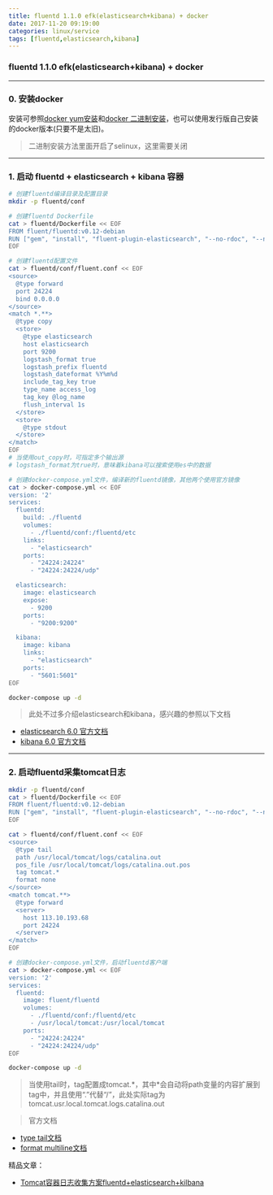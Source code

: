 ```yaml
---
title: fluentd 1.1.0 efk(elasticsearch+kibana) + docker
date: 2017-11-20 09:19:00
categories: linux/service
tags: [fluentd,elasticsearch,kibana]
---
```

### fluentd 1.1.0 efk(elasticsearch+kibana) + docker

---

### 0. 安装docker
安装可参照[docker yum安装](http://linux.xiao5tech.com/virtualization/docker/docker_1.1.0_installation_centos7.html)和[docker 二进制安装](http://linux.xiao5tech.com/virtualization/docker/docker_1.1.1_installation_binary.html)，也可以使用发行版自己安装的docker版本(只要不是太旧)。
> 二进制安装方法里面开启了selinux，这里需要关闭

---

### 1. 启动 fluentd + elasticsearch + kibana 容器
``` bash
# 创建fluentd编译目录及配置目录
mkdir -p fluentd/conf

# 创建fluentd Dockerfile
cat > fluentd/Dockerfile << EOF
FROM fluent/fluentd:v0.12-debian
RUN ["gem", "install", "fluent-plugin-elasticsearch", "--no-rdoc", "--no-ri", "--version", "1.9.2"]
EOF

# 创建fluentd配置文件
cat > fluentd/conf/fluent.conf << EOF
<source>
  @type forward
  port 24224
  bind 0.0.0.0
</source>
<match *.**>
  @type copy
  <store>
    @type elasticsearch
    host elasticsearch
    port 9200
    logstash_format true
    logstash_prefix fluentd
    logstash_dateformat %Y%m%d
    include_tag_key true
    type_name access_log
    tag_key @log_name
    flush_interval 1s
  </store>
  <store>
    @type stdout
  </store>
</match>
EOF
# 当使用out_copy时，可指定多个输出源
# logstash_format为true时，意味着kibana可以搜索使用es中的数据

# 创建docker-compose.yml文件，编译新的fluentd镜像，其他两个使用官方镜像
cat > docker-compose.yml << EOF
version: '2'
services:
  fluentd:
    build: ./fluentd
    volumes:
      - ./fluentd/conf:/fluentd/etc
    links:
      - "elasticsearch"
    ports:
      - "24224:24224"
      - "24224:24224/udp"

  elasticsearch:
    image: elasticsearch
    expose:
      - 9200
    ports:
      - "9200:9200"

  kibana:
    image: kibana
    links:
      - "elasticsearch"
    ports:
      - "5601:5601"
EOF

docker-compose up -d
```
> 此处不过多介绍elasticsearch和kibana，感兴趣的参照以下文档
- [elasticsearch 6.0 官方文档](https://www.elastic.co/guide/en/elasticsearch/reference/current/setup.html)
- [kibana 6.0 官方文档](https://www.elastic.co/guide/en/kibana/6.0/setup.html)

---

### 2. 启动fluentd采集tomcat日志
``` bash
mkdir -p fluentd/conf
cat > fluentd/Dockerfile << EOF
FROM fluent/fluentd:v0.12-debian
RUN ["gem", "install", "fluent-plugin-elasticsearch", "--no-rdoc", "--no-ri", "--version", "1.9.2"]
EOF

cat > fluentd/conf/fluent.conf << EOF
<source>
  @type tail
  path /usr/local/tomcat/logs/catalina.out
  pos_file /usr/local/tomcat/logs/catalina.out.pos
  tag tomcat.*
  format none
</source>
<match tomcat.**>
  @type forward
  <server>
    host 113.10.193.68
    port 24224
  </server>
</match>
EOF

# 创建docker-compose.yml文件，启动fluentd客户端
cat > docker-compose.yml << EOF
version: '2'
services:
  fluentd:
    image: fluent/fluentd
    volumes:
      - ./fluentd/conf:/fluentd/etc
      - /usr/local/tomcat:/usr/local/tomcat
    ports:
      - "24224:24224"
      - "24224:24224/udp"
EOF

docker-compose up -d
```
> 当使用tail时，tag配置成tomcat.\*，其中\*会自动将path变量的内容扩展到tag中，并且使用“.”代替“/”，此处实际tag为tomcat.usr.local.tomcat.logs.catalina.out

> 官方文档
- [type tail文档](https://docs.fluentd.org/v0.12/articles/in_tail)
- [format multiline文档](https://docs.fluentd.org/v0.12/articles/parser_multiline)

精品文章：
- [Tomcat容器日志收集方案fluentd+elasticsearch+kilbana](http://270142877.blog.51cto.com/12869137/1951159)
